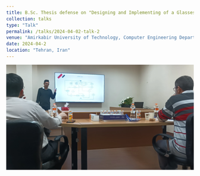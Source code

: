 ```yaml
---
title: B.Sc. Thesis defense on "Designing and Implementing of a Glasses Shop using 3D Augmented Reality"
collection: talks
type: "Talk"
permalink: /talks/2024-04-02-talk-2
venue: "Amirkabir University of Technology, Computer Engineering Department"
date: 2024-04-2
location: "Tehran, Iran"
---
```

<img src='/images/bscdefense.png'>
